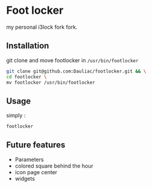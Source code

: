 # Foot locker

my personal i3lock fork fork.

## Installation

git clone and move footlocker in `/usr/bin/footlocker`

```bash
git clone git@github.com:Dauliac/footlocker.git && \
cd footlocker \
mv footlocker /usr/bin/footlocker
```



## Usage

simply :

```bash
footlocker
```

## Future features

- Parameters
- colored square behind the hour
- icon page center
- widgets